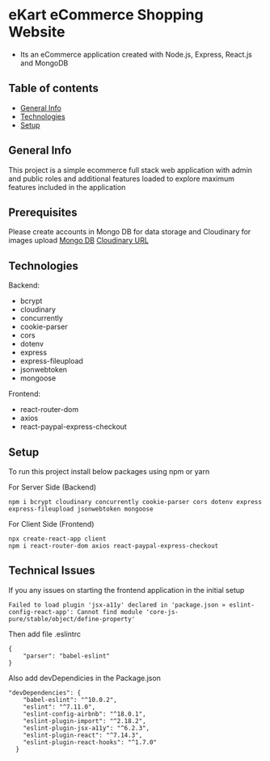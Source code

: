 # eKart eCommerce Shopping Website
- Its an eCommerce application created with Node.js, Express, React.js and MongoDB

## Table of contents
* [General Info](#general-info)
* [Technologies](#technologies)
* [Setup](#setup)

## General Info
This project is a simple ecommerce full stack web application with admin and public roles and additional features loaded to explore maximum features included in the application

## Prerequisites
Please create accounts in Mongo DB for data storage and Cloudinary for images upload 
[Mongo DB](https://cloud.mongodb.com/)
[Cloudinary URL](https://cloudinary.com/)
## Technologies

Backend:

* bcrypt
* cloudinary
* concurrently
* cookie-parser
* cors
* dotenv
* express
* express-fileupload
* jsonwebtoken
* mongoose

Frontend:

* react-router-dom
* axios
* react-paypal-express-checkout
## Setup

To run this project install below packages using npm or yarn

For Server Side (Backend)
```
npm i bcrypt cloudinary concurrently cookie-parser cors dotenv express express-fileupload jsonwebtoken mongoose
```
For Client Side (Frontend)
```
npx create-react-app client
npm i react-router-dom axios react-paypal-express-checkout
```

## Technical Issues

If you any issues on starting the frontend application in the initial setup

```
Failed to load plugin 'jsx-a11y' declared in 'package.json » eslint-config-react-app': Cannot find module 'core-js-pure/stable/object/define-property'
```
Then add file .eslintrc
```
{
    "parser": "babel-eslint"
}
```
Also add devDependicies in the Package.json
```
"devDependencies": {
    "babel-eslint": "^10.0.2",
    "eslint": "^7.11.0",
    "eslint-config-airbnb": "^18.0.1",
    "eslint-plugin-import": "^2.18.2",
    "eslint-plugin-jsx-a11y": "^6.2.3",
    "eslint-plugin-react": "^7.14.3",
    "eslint-plugin-react-hooks": "^1.7.0"
  }
```  
